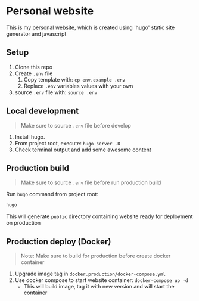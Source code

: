 # Personal website

This is my personal [website](https://giovanniaguirre.me), which is
created using 'hugo' static site generator and javascript

## Setup

1. Clone this repo
2. Create `.env` file
    1. Copy template with: `cp env.example .env`
    2. Replace `.env` variables values with your own
3. source `.env` file with: `source .env`

## Local development

> Make sure to source `.env` file before develop

1. Install hugo.
2. From project root, execute: `hugo server -D`
3. Check terminal output and add some awesome content

## Production build

> Make sure to source `.env` file before run production
> build

Run `hugo` command from project root:
```bash
hugo
```

This will generate `public` directory containing website
ready for deployment on production

## Production deploy (Docker)

> Note: Make sure to build for production before create docker
> container

1. Upgrade image tag in `docker.production/docker-compose.yml`
2. Use docker compose to start website container: `docker-compose up -d`
    - This will build image, tag it with new version and will start
      the container
